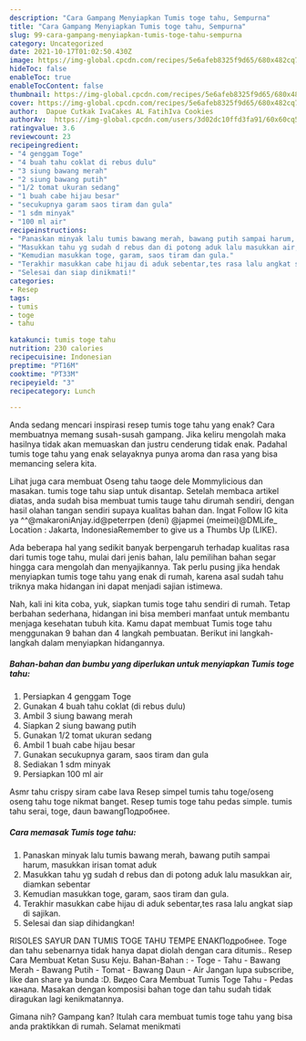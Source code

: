 ```yaml
---
description: "Cara Gampang Menyiapkan Tumis toge tahu, Sempurna"
title: "Cara Gampang Menyiapkan Tumis toge tahu, Sempurna"
slug: 99-cara-gampang-menyiapkan-tumis-toge-tahu-sempurna
category: Uncategorized
date: 2021-10-17T01:02:50.430Z
image: https://img-global.cpcdn.com/recipes/5e6afeb8325f9d65/680x482cq70/tumis-toge-tahu-foto-resep-utama.jpg
hideToc: false
enableToc: true
enableTocContent: false
thumbnail: https://img-global.cpcdn.com/recipes/5e6afeb8325f9d65/680x482cq70/tumis-toge-tahu-foto-resep-utama.jpg
cover: https://img-global.cpcdn.com/recipes/5e6afeb8325f9d65/680x482cq70/tumis-toge-tahu-foto-resep-utama.jpg
author:  Dapue Cutkak IvaCakes AL FatihIva Cookies
authorAv:  https://img-global.cpcdn.com/users/3d02dc10ffd3fa91/60x60cq50/avatar.jpg
ratingvalue: 3.6
reviewcount: 23
recipeingredient:
- "4 genggam Toge"
- "4 buah tahu coklat di rebus dulu"
- "3 siung bawang merah"
- "2 siung bawang putih"
- "1/2 tomat ukuran sedang"
- "1 buah cabe hijau besar"
- "secukupnya garam saos tiram dan gula"
- "1 sdm minyak"
- "100 ml air"
recipeinstructions:
- "Panaskan minyak lalu tumis bawang merah, bawang putih sampai harum, masukkan irisan tomat aduk"
- "Masukkan tahu yg sudah d rebus dan di potong aduk lalu masukkan air, diamkan sebentar"
- "Kemudian masukkan toge, garam, saos tiram dan gula."
- "Terakhir masukkan cabe hijau di aduk sebentar,tes rasa lalu angkat siap di sajikan."
- "Selesai dan siap dinikmati!"
categories:
- Resep
tags:
- tumis
- toge
- tahu

katakunci: tumis toge tahu 
nutrition: 230 calories
recipecuisine: Indonesian
preptime: "PT16M"
cooktime: "PT33M"
recipeyield: "3"
recipecategory: Lunch

---
```



Anda sedang mencari inspirasi resep tumis toge tahu yang enak? Cara membuatnya memang susah-susah gampang. Jika keliru mengolah maka hasilnya tidak akan memuaskan dan justru cenderung tidak enak. Padahal tumis toge tahu yang enak selayaknya punya aroma dan rasa yang bisa memancing selera kita.


Lihat juga cara membuat Oseng tahu taoge dele Mommylicious dan masakan. tumis toge tahu siap untuk disantap. Setelah membaca artikel diatas, anda sudah bisa membuat tumis tauge tahu dirumah sendiri, dengan hasil olahan tangan sendiri supaya kualitas bahan dan. Ingat Follow IG kita ya ^^@makaroniAnjay.id@peterrpen (deni) @japmei (meimei)@DMLife_ Location : Jakarta, IndonesiaRemember to give us a Thumbs Up (LIKE).

Ada beberapa hal yang sedikit banyak berpengaruh terhadap kualitas rasa dari tumis toge tahu, mulai dari jenis bahan, lalu pemilihan bahan segar hingga cara mengolah dan menyajikannya. Tak perlu pusing jika hendak menyiapkan tumis toge tahu yang enak di rumah, karena asal sudah tahu triknya maka hidangan ini dapat menjadi sajian istimewa.


Nah, kali ini kita coba, yuk, siapkan tumis toge tahu sendiri di rumah. Tetap berbahan sederhana, hidangan ini bisa memberi manfaat untuk membantu menjaga kesehatan tubuh kita. Kamu dapat membuat Tumis toge tahu menggunakan 9 bahan dan 4 langkah pembuatan. Berikut ini langkah-langkah dalam menyiapkan hidangannya.

<!--inarticleads1-->

##### Bahan-bahan dan bumbu yang diperlukan untuk menyiapkan Tumis toge tahu:

1. Persiapkan 4 genggam Toge
1. Gunakan 4 buah tahu coklat (di rebus dulu)
1. Ambil 3 siung bawang merah
1. Siapkan 2 siung bawang putih
1. Gunakan 1/2 tomat ukuran sedang
1. Ambil 1 buah cabe hijau besar
1. Gunakan secukupnya garam, saos tiram dan gula
1. Sediakan 1 sdm minyak
1. Persiapkan 100 ml air


Asmr tahu crispy siram cabe lava Resep simpel tumis tahu toge/oseng oseng tahu toge nikmat banget. Resep tumis toge tahu pedas simple. tumis tahu serai, toge, daun bawangПодробнее. 

<!--inarticleads2-->

##### Cara memasak Tumis toge tahu:

1. Panaskan minyak lalu tumis bawang merah, bawang putih sampai harum, masukkan irisan tomat aduk
1. Masukkan tahu yg sudah d rebus dan di potong aduk lalu masukkan air, diamkan sebentar
1. Kemudian masukkan toge, garam, saos tiram dan gula.
1. Terakhir masukkan cabe hijau di aduk sebentar,tes rasa lalu angkat siap di sajikan.
1. Selesai dan siap dihidangkan!

RISOLES SAYUR DAN TUMIS TOGE TAHU TEMPE ENAKПодробнее. Toge dan tahu sebenarnya tidak hanya dapat diolah dengan cara ditumis.. Resep Cara Membuat Ketan Susu Keju. Bahan-Bahan : - Toge - Tahu - Bawang Merah - Bawang Putih - Tomat - Bawang Daun - Air Jangan lupa subscribe, like dan share ya bunda :D. Видео Cara Membuat Tumis Toge Tahu - Pedas канала. Masakan dengan komposisi bahan toge dan tahu sudah tidak diragukan lagi kenikmatannya. 

Gimana nih? Gampang kan? Itulah cara membuat tumis toge tahu yang bisa anda praktikkan di rumah. Selamat menikmati
